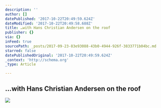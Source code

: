 ```yaml
---
description: ''
author: []
datePublished: '2017-10-22T20:49:59.624Z'
dateModified: '2017-10-22T20:49:58.688Z'
title: …with Hans Christian Andersen on the roof
publisher: {}
via: {}
inFeed: true
sourcePath: _posts/2017-09-23-83e93088-43b0-4944-926f-3833771b04bc.md
starred: false
datePublishedOriginal: '2017-10-22T20:49:59.624Z'
_context: 'http://schema.org'
_type: Article

---
```

## ...with Hans Christian Andersen on the roof
![](https://the-grid-user-content.s3-us-west-2.amazonaws.com/fd305e65-4ec0-4b93-bbc3-df0c12d95b7b.jpg)